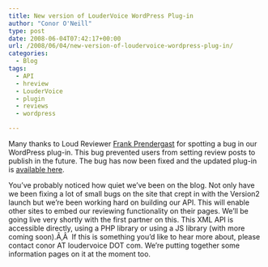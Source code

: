 ```yaml
---
title: New version of LouderVoice WordPress Plug-in
author: "Conor O'Neill"
type: post
date: 2008-06-04T07:42:17+00:00
url: /2008/06/04/new-version-of-loudervoice-wordpress-plug-in/
categories:
  - Blog
tags:
  - API
  - hreview
  - LouderVoice
  - plugin
  - reviews
  - wordpress

---
```

Many thanks to Loud Reviewer [Frank Prendergast][1] for spotting a bug in our WordPress plug-in. This bug prevented users from setting review posts to publish in the future. The bug has now been fixed and the updated plug-in is [available here][2].

You&#8217;ve probably noticed how quiet we&#8217;ve been on the blog. Not only have we been fixing a lot of small bugs on the site that crept in with the Version2 launch but we&#8217;re been working hard on building our API. This will enable other sites to embed our reviewing functionality on their pages. We&#8217;ll be going live very shortly with the first partner on this. This XML API is accessible directly, using a PHP library or using a JS library (with more coming soon).Ã‚Â  If this is something you&#8217;d like to hear more about, please contact conor AT loudervoice DOT com. We&#8217;re putting together some information pages on it at the moment too.

 [1]: http://www.loudervoice.com/people/frankp/
 [2]: http://www.loudervoice.com/wordpress_plugin